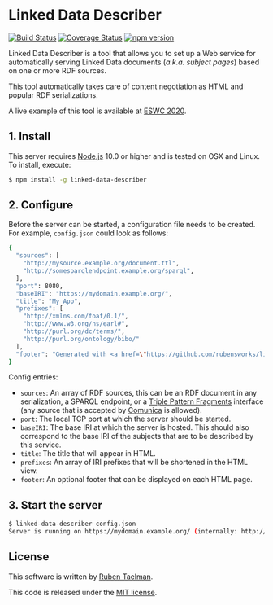 # Linked Data Describer

[![Build Status](https://travis-ci.org/rubensworks/linked-data-describer.js.svg?branch=master)](https://travis-ci.org/rubensworks/linked-data-describer.js)
[![Coverage Status](https://coveralls.io/repos/github/rubensworks/linked-data-describer.js/badge.svg?branch=master)](https://coveralls.io/github/rubensworks/linked-data-describer.js?branch=master)
[![npm version](https://badge.fury.io/js/linked-data-describer.svg)](https://www.npmjs.com/package/linked-data-describer)

Linked Data Describer is a tool that allows you to set up a Web service
for automatically serving Linked Data documents (_a.k.a. subject pages_) based on one or more RDF sources.

This tool automatically takes care of content negotiation as HTML and popular RDF serializations.

A live example of this tool is available at [ESWC 2020](https://metadata.2020.eswc-conferences.org/). 

## 1. Install

This server requires [Node.js](http://nodejs.org/) 10.0 or higher and is tested on OSX and Linux. To install, execute:

```bash
$ npm install -g linked-data-describer
```

## 2. Configure

Before the server can be started, a configuration file needs to be created.
For example, `config.json` could look as follows:
```bash
{
  "sources": [
    "http://mysource.example.org/document.ttl",
    "http://somesparqlendpoint.example.org/sparql",
  ],
  "port": 8080,
  "baseIRI": "https://mydomain.example.org/",
  "title": "My App",
  "prefixes": [
    "http://xmlns.com/foaf/0.1/",
    "http://www.w3.org/ns/earl#",
    "http://purl.org/dc/terms/",
    "http://purl.org/ontology/bibo/"
  ],
  "footer": "Generated with <a href=\"https://github.com/rubensworks/linked-data-describer.js\">Linked Data Describer</a>"
}
```

Config entries:
* `sources`: An array of RDF sources, this can be an RDF document in any serialization, a SPARQL endpoint, or a [Triple Pattern Fragments](http://www.hydra-cg.com/spec/latest/triple-pattern-fragments/) interface (any source that is accepted by [Comunica](https://github.com/comunica/comunica) is allowed).
* `port`: The local TCP port at which the server should be started.
* `baseIRI`: The base IRI at which the server is hosted. This should also correspond to the base IRI of the subjects that are to be described by this service.
* `title`: The title that will appear in HTML.
* `prefixes`: An array of IRI prefixes that will be shortened in the HTML view.
* `footer`: An optional footer that can be displayed on each HTML page.

## 3. Start the server

```bash
$ linked-data-describer config.json
Server is running on https://mydomain.example.org/ (internally: http://localhost:8080/)
```

## License
This software is written by [Ruben Taelman](http://rubensworks.net/).

This code is released under the [MIT license](http://opensource.org/licenses/MIT).

